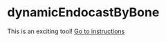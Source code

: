# dynamicEndocastByBone

This is an exciting tool! [Go to instructions](https://github.com/jdlaurence/dynamicEndocastByBone/blob/main/instructions.md)
